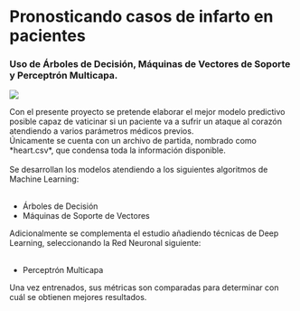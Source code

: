 # Pronosticando casos de infarto en pacientes</br> 
### Uso de Árboles de Decisión, Máquinas de Vectores de Soporte y Perceptrón Multicapa.
<p align="left">
<img src="https://i.ibb.co/YBFD47f/Heart.jpg">
</p>
Con el presente proyecto se pretende elaborar el mejor modelo predictivo posible capaz de vaticinar si un paciente va a sufrir un ataque al corazón atendiendo a varios parámetros médicos previos.</br>
Únicamente se cuenta con un archivo de partida, nombrado como *heart.csv*, que condensa toda la información disponible.</br>
</br>
Se desarrollan los modelos atendiendo a los siguientes algoritmos de Machine Learning:</br>
</br>

- Árboles de Decisión
- Máquinas de Soporte de Vectores

Adicionalmente se complementa el estudio añadiendo técnicas de Deep Learning, seleccionando la Red Neuronal siguiente:</br>
</br>
- Perceptrón Multicapa

Una vez entrenados, sus métricas son comparadas para determinar con cuál se obtienen mejores resultados.
